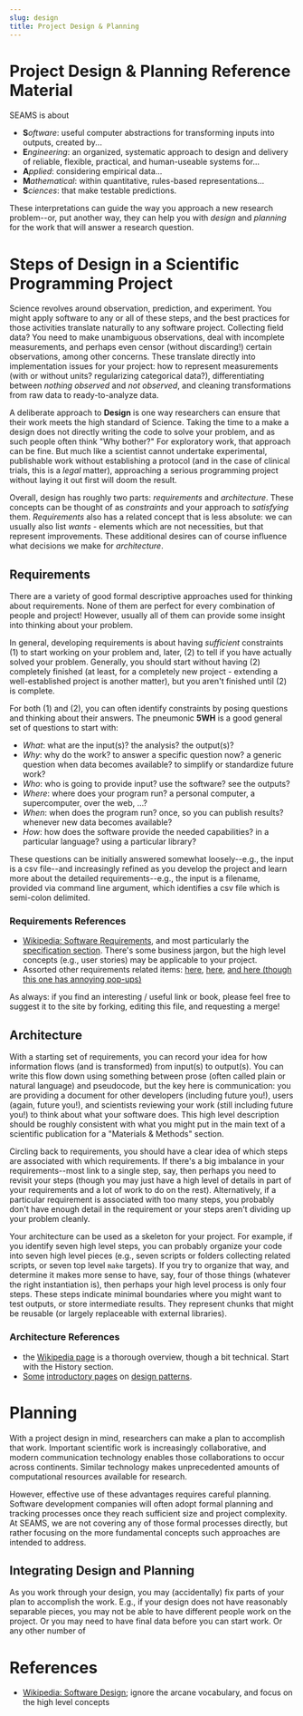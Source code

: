 ```yaml
---
slug: design
title: Project Design & Planning
---
```

# Project Design & Planning Reference Material

SEAMS is about

 - **S***oftware*: useful computer abstractions for transforming inputs into outputs, created by...
 - **E***ngineering*: an organized, systematic approach to design and delivery of reliable, flexible, practical, and human-useable systems for...
 - **A***pplied*: considering empirical data...
 - **M***athematical*: within quantitative, rules-based representations...
 - **S***ciences*: that make testable predictions.

These interpretations can guide the way you approach a new research problem--or, put another way, they can help you with *design* and *planning* for the work that will answer a research question.

# Steps of Design in a Scientific Programming Project

Science revolves around observation, prediction, and experiment. You might apply software to any or all of these steps, and the best practices for those activities translate naturally to any software project.  Collecting field data? You need to make unambiguous observations, deal with incomplete measurements, and perhaps even censor (without discarding!) certain observations, among other concerns. These translate directly into implementation issues for your project: how to represent measurements (with or without units? regularizing categorical data?), differentiating between *nothing observed* and *not observed*, and cleaning transformations from raw data to ready-to-analyze data.

A deliberate approach to **Design** is one way researchers can ensure that their work meets the high standard of Science. Taking the time to a make a design does not directly writing the code to solve your problem, and as such people often think "Why bother?"  For exploratory work, that approach can be fine.  But much like a scientist cannot undertake experimental, publishable work without establishing a protocol (and in the case of clinical trials, this is a *legal* matter), approaching a serious programming project without laying it out first will doom the result.

Overall, design has roughly two parts: *requirements* and *architecture*. These concepts can be thought of as *constraints* and your approach to *satisfying* them.  *Requirements* also has a related concept that is less absolute: we can usually also list *wants* - elements which are not necessities, but that represent improvements. These additional desires can of course influence what decisions we make for *architecture*. 

## Requirements

There are a variety of good formal descriptive approaches used for thinking about requirements.  None of them are perfect for every combination of people and project!  However, usually all of them can provide some insight into thinking about your problem.

In general, developing requirements is about having *sufficient* constraints (1) to start working on your problem and, later, (2) to tell if you have actually solved your problem.  Generally, you should start without having (2) completely finished (at least, for a completely new project - extending a well-established project is another matter), but you aren't finished until (2) is complete.

For both (1) and (2), you can often identify constraints by posing questions and thinking about their answers. The pneumonic **5WH** is a good general set of questions to start with:

 - *What*: what are the input(s)? the analysis? the output(s)?
 - *Why*: why do the work? to answer a specific question now? a generic question when data becomes available? to simplify or standardize future work?
 - *Who*: who is going to provide input? use the software? see the outputs?
 - *Where*: where does your program run? a personal computer, a supercomputer, over the web, ...?
 - *When*: when does the program run? once, so you can publish results? whenever new data becomes available?
 - *How*: how does the software provide the needed capabilities? in a particular language? using a particular library?

These questions can be initially answered somewhat loosely--e.g., the input is a csv file--and increasingly refined as you develop the project and learn more about the detailed requirements--e.g., the input is a filename, provided via command line argument, which identifies a csv file which is semi-colon delimited.

### Requirements References

 - [Wikipedia: Software Requirements](https://en.wikipedia.org/wiki/Software_requirements), and most particularly the [specification section](https://en.wikipedia.org/wiki/Software_requirements_specification).  There's some business jargon, but the high level concepts (e.g., user stories) may be applicable to your project.
 - Assorted other requirements related items: [here](https://www.geeksforgeeks.org/software-engineering-requirements-engineering-process/), [here](http://www.inf.ed.ac.uk/teaching/courses/cs2/LectureNotes/CS2Ah/SoftEng/se02.pdf), [and here (though this one has annoying pop-ups)](https://www.guru99.com/learn-software-requirements-analysis-with-case-study.html)

As always: if you find an interesting / useful link or book, please feel free to suggest it to the site by forking, editing this file, and requesting a merge!

## Architecture

With a starting set of requirements, you can record your idea for how information flows (and is transformed) from input(s) to output(s). You can write this flow down using something between prose (often called plain or natural language) and pseudocode, but the key here is communication: you are providing a document for other developers (including future you!), users (again, future you!), and scientists reviewing your work (still including future you!) to think about what your software does.  This high level description should be roughly consistent with what you might put in the main text of a scientific publication for a "Materials & Methods" section.

Circling back to requirements, you should have a clear idea of which steps are associated with which requirements.  If there's a big imbalance in your requirements--most link to a single step, say, then perhaps you need to revisit your steps (though you may just have a high level of details in part of your requirements and a lot of work to do on the rest).  Alternatively, if a particular requirement is associated with too many steps, you probably don't have enough detail in the requirement or your steps aren't dividing up your problem cleanly.

Your architecture can be used as a skeleton for your project.  For example, if you identify seven high level steps, you can probably organize your code into seven high level pieces (e.g., seven scripts or folders collecting related scripts, or seven top level `make` targets). If you try to organize that way, and determine it makes more sense to have, say, four of those things (whatever the right instantiation is), then perhaps your high level process is only four steps.  These steps indicate minimal boundaries where you might want to test outputs, or store intermediate results.  They represent chunks that might be reusable (or largely replaceable with external libraries).  

### Architecture References

 - the [Wikipedia page](https://en.wikipedia.org/wiki/Software_architecture) is a thorough overview, though a bit technical.  Start with the History section.
 - [Some](https://refactoring.guru/design-patterns) [introductory pages](https://www.tutorialspoint.com/design_pattern/index.htm) on [design patterns](https://www.cs.cmu.edu/~charlie/courses/15-214/2016-spring/slides/24%20-%20All%20the%20GoF%20Patterns.pdf).

# Planning

With a project design in mind, researchers can make a plan to accomplish that work.  Important scientific work is increasingly collaborative, and modern communication technology enables those collaborations to occur across continents.  Similar technology makes unprecedented amounts of computational resources available for research.

However, effective use of these advantages requires careful planning.  Software development companies will often adopt formal planning and tracking processes once they reach sufficient size and project complexity.  At SEAMS, we are not covering any of those formal processes directly, but rather focusing on the more fundamental concepts such approaches are intended to address.



## Integrating Design and Planning

As you work through your design, you may (accidentally) fix parts of your plan to accomplish the work.  E.g., if your design does not have reasonably separable pieces, you may not be able to have different people work on the project.  Or you may need to have final data before you can start work.  Or any other number of 

# References

 - [Wikipedia: Software Design](https://en.wikipedia.org/wiki/Software_design); ignore the arcane vocabulary, and focus on the high level concepts 

<!--

Some references on software testing:

 - [An introduction to software testing](http://agile.csc.ncsu.edu/SEMaterials/BlackBox.pdf)
 - [A general guide to testing in Python](http://docs.python-guide.org/en/latest/writing/tests/)
 - [A guide to `unittest` (PyUnit)](http://www.drdobbs.com/testing/unit-testing-with-python/240165163)
 - [...and another](http://pythontesting.net/framework/unittest/unittest-introduction/)
 - Some tricks with PyCharm:
   * [running and debugging](https://www.jetbrains.com/pycharm/help/running-and-debugging.html)
   * [python debugger](https://www.jetbrains.com/pycharm/help/python-debugger.html)
   * [pycharm debug console](https://www.jetbrains.com/pycharm/help/using-debug-console.html)
   * [stepping through program](https://www.jetbrains.com/pycharm/help/stepping-through-the-program.html)
 - [Some tricks with Rstudio](https://support.rstudio.com/hc/en-us/articles/205612627-Debugging-with-RStudio)
 - [using R package testthat](http://journal.r-project.org/archive/2011-1/RJournal_2011-1_Wickham.pdf)
 - [thoughts on input validation](http://www.ibm.com/developerworks/library/l-sp2/)
 - [Tests for randomness](http://citeseerx.ist.psu.edu/viewdoc/download?doi=10.1.1.156.7149&rep=rep1&type=pdf)
 - [Thinking a bit about what testing means.](http://www.nytimes.com/interactive/2015/07/03/upshot/a-quick-puzzle-to-test-your-problem-solving.html)

-->